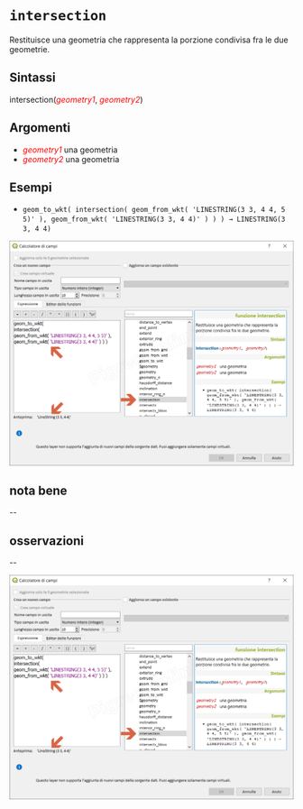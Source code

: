 # `intersection`

Restituisce una geometria che rappresenta la porzione condivisa fra le due geometrie.

## Sintassi

intersection(<span style="color:red;">_geometry1_</span>, <span style="color:red;">_geometry2_</span>)

## Argomenti

* <span style="color:red;">_geometry1_</span> una geometria
* <span style="color:red;">_geometry2_</span> una geometria

## Esempi

* `geom_to_wkt( intersection( geom_from_wkt( 'LINESTRING(3 3, 4 4, 5 5)' ), geom_from_wkt( 'LINESTRING(3 3, 4 4)' ) ) ) → LINESTRING(3 3, 4 4)`

![](/img/geometria/intersection/intersection1.png)

## nota bene

--

## osservazioni

--

![](/img/geometria/intersection/intersection1.png)